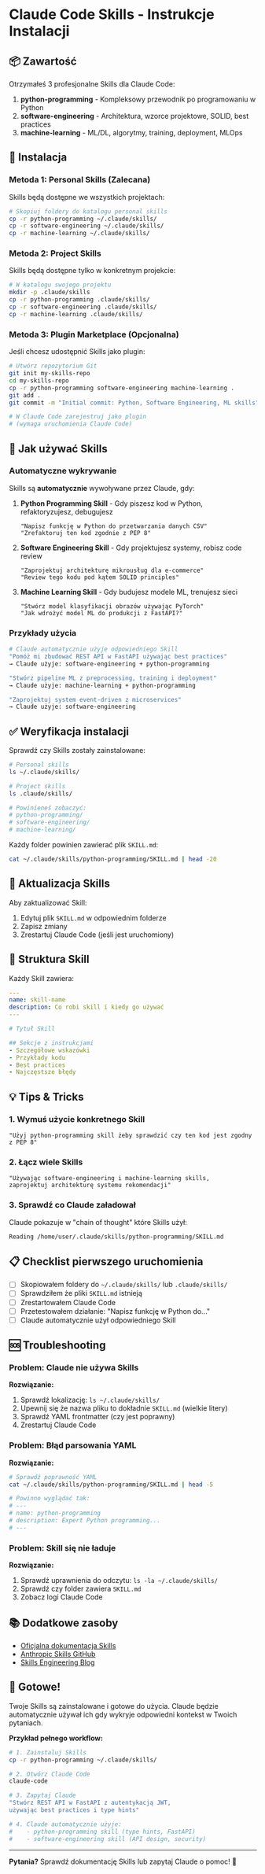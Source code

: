 # Claude Code Skills - Instrukcje Instalacji

## 📦 Zawartość

Otrzymałeś 3 profesjonalne Skills dla Claude Code:

1. **python-programming** - Kompleksowy przewodnik po programowaniu w Python
2. **software-engineering** - Architektura, wzorce projektowe, SOLID, best practices
3. **machine-learning** - ML/DL, algorytmy, training, deployment, MLOps

## 🚀 Instalacja

### Metoda 1: Personal Skills (Zalecana)

Skills będą dostępne we wszystkich projektach:

```bash
# Skopiuj foldery do katalogu personal skills
cp -r python-programming ~/.claude/skills/
cp -r software-engineering ~/.claude/skills/
cp -r machine-learning ~/.claude/skills/
```

### Metoda 2: Project Skills

Skills będą dostępne tylko w konkretnym projekcie:

```bash
# W katalogu swojego projektu
mkdir -p .claude/skills
cp -r python-programming .claude/skills/
cp -r software-engineering .claude/skills/
cp -r machine-learning .claude/skills/
```

### Metoda 3: Plugin Marketplace (Opcjonalna)

Jeśli chcesz udostępnić Skills jako plugin:

```bash
# Utwórz repozytorium Git
git init my-skills-repo
cd my-skills-repo
cp -r python-programming software-engineering machine-learning .
git add .
git commit -m "Initial commit: Python, Software Engineering, ML skills"

# W Claude Code zarejestruj jako plugin
# (wymaga uruchomienia Claude Code)
```

## 📖 Jak używać Skills

### Automatyczne wykrywanie

Skills są **automatycznie** wywoływane przez Claude, gdy:

1. **Python Programming Skill** - Gdy piszesz kod w Python, refaktoryzujesz, debugujesz
   ```
   "Napisz funkcję w Python do przetwarzania danych CSV"
   "Zrefaktoruj ten kod zgodnie z PEP 8"
   ```

2. **Software Engineering Skill** - Gdy projektujesz systemy, robisz code review
   ```
   "Zaprojektuj architekturę mikrousług dla e-commerce"
   "Review tego kodu pod kątem SOLID principles"
   ```

3. **Machine Learning Skill** - Gdy budujesz modele ML, trenujesz sieci
   ```
   "Stwórz model klasyfikacji obrazów używając PyTorch"
   "Jak wdrożyć model ML do produkcji z FastAPI?"
   ```

### Przykłady użycia

```bash
# Claude automatycznie użyje odpowiedniego Skill
"Pomóż mi zbudować REST API w FastAPI używając best practices"
→ Claude użyje: software-engineering + python-programming

"Stwórz pipeline ML z preprocessing, training i deployment"
→ Claude użyje: machine-learning + python-programming

"Zaprojektuj system event-driven z microservices"
→ Claude użyje: software-engineering
```

## ✅ Weryfikacja instalacji

Sprawdź czy Skills zostały zainstalowane:

```bash
# Personal skills
ls ~/.claude/skills/

# Project skills
ls .claude/skills/

# Powinieneś zobaczyć:
# python-programming/
# software-engineering/
# machine-learning/
```

Każdy folder powinien zawierać plik `SKILL.md`:

```bash
cat ~/.claude/skills/python-programming/SKILL.md | head -20
```

## 🔄 Aktualizacja Skills

Aby zaktualizować Skill:

1. Edytuj plik `SKILL.md` w odpowiednim folderze
2. Zapisz zmiany
3. Zrestartuj Claude Code (jeśli jest uruchomiony)

## 🎯 Struktura Skill

Każdy Skill zawiera:

```yaml
---
name: skill-name
description: Co robi skill i kiedy go używać
---

# Tytuł Skill

## Sekcje z instrukcjami
- Szczegółowe wskazówki
- Przykłady kodu
- Best practices
- Najczęstsze błędy
```

## 💡 Tips & Tricks

### 1. Wymuś użycie konkretnego Skill
```
"Użyj python-programming skill żeby sprawdzić czy ten kod jest zgodny z PEP 8"
```

### 2. Łącz wiele Skills
```
"Używając software-engineering i machine-learning skills, 
zaprojektuj architekturę systemu rekomendacji"
```

### 3. Sprawdź co Claude załadował
Claude pokazuje w "chain of thought" które Skills użył:
```
Reading /home/user/.claude/skills/python-programming/SKILL.md
```

## 📋 Checklist pierwszego uruchomienia

- [ ] Skopiowałem foldery do `~/.claude/skills/` lub `.claude/skills/`
- [ ] Sprawdziłem że pliki `SKILL.md` istnieją
- [ ] Zrestartowałem Claude Code
- [ ] Przetestowałem działanie: "Napisz funkcję w Python do..."
- [ ] Claude automatycznie użył odpowiedniego Skill

## 🆘 Troubleshooting

### Problem: Claude nie używa Skills

**Rozwiązanie:**
1. Sprawdź lokalizację: `ls ~/.claude/skills/`
2. Upewnij się że nazwa pliku to dokładnie `SKILL.md` (wielkie litery)
3. Sprawdź YAML frontmatter (czy jest poprawny)
4. Zrestartuj Claude Code

### Problem: Błąd parsowania YAML

**Rozwiązanie:**
```bash
# Sprawdź poprawność YAML
cat ~/.claude/skills/python-programming/SKILL.md | head -5

# Powinno wyglądać tak:
# ---
# name: python-programming
# description: Expert Python programming...
# ---
```

### Problem: Skill się nie ładuje

**Rozwiązanie:**
1. Sprawdź uprawnienia do odczytu: `ls -la ~/.claude/skills/`
2. Sprawdź czy folder zawiera `SKILL.md`
3. Zobacz logi Claude Code

## 📚 Dodatkowe zasoby

- [Oficjalna dokumentacja Skills](https://docs.claude.com/en/docs/agents-and-tools/agent-skills/overview)
- [Anthropic Skills GitHub](https://github.com/anthropics/skills)
- [Skills Engineering Blog](https://www.anthropic.com/engineering/equipping-agents-for-the-real-world-with-agent-skills)

## 🎉 Gotowe!

Twoje Skills są zainstalowane i gotowe do użycia. Claude będzie automatycznie używał ich gdy wykryje odpowiedni kontekst w Twoich pytaniach.

**Przykład pełnego workflow:**

```bash
# 1. Zainstaluj Skills
cp -r python-programming ~/.claude/skills/

# 2. Otwórz Claude Code
claude-code

# 3. Zapytaj Claude
"Stwórz REST API w FastAPI z autentykacją JWT, 
używając best practices i type hints"

# 4. Claude automatycznie użyje:
#    - python-programming skill (type hints, FastAPI)
#    - software-engineering skill (API design, security)
```

---

**Pytania?** Sprawdź dokumentację Skills lub zapytaj Claude o pomoc! 🚀
